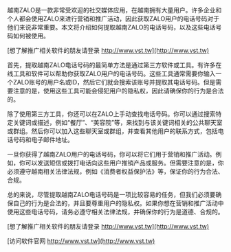 越南ZALO是一款非常受欢迎的社交媒体应用，在越南拥有大量用户。许多企业和个人都会使用ZALO来进行营销和推广活动，因此获取ZALO用户的电话号码对于他们来说非常重要。本文将介绍如何提取越南ZALO的电话号码，以及这些电话号码如何被使用。

[想了解推广相关软件的朋友请登录 http://www.vst.tw](http://www.vst.tw)

首先，提取越南ZALO电话号码的最简单方法是通过第三方软件或工具。有许多在线工具和软件可以帮助你获取ZALO用户的电话号码。这些工具通常需要你输入一个ZALO账号的用户名或ID，然后它们就会搜索该账号并提取其电话号码。但是需要注意的是，使用这些工具可能会侵犯用户的隐私权，因此请确保你的行为是合法的。

除了使用第三方工具，你还可以在ZALO上手动查找电话号码。你可以通过搜索特定关键词或描述，例如“餐厅”、“美容院”等，来找到与该关键词相关的公共聊天室或群组。然后你可以加入这些聊天室或群组，并查看其他用户的联系方式，包括电话号码和电子邮件地址。

一旦你获得了越南ZALO用户的电话号码，你可以将它们用于营销和推广活动。例如，你可以发送短信或拨打电话向这些用户推销产品或服务。但需要注意的是，你必须遵守越南相关法律法规，例如《消费者权益保护法》等，保证你的行为合法、合规。

总的来说，尽管提取越南ZALO电话号码是一项比较容易的任务，但我们必须要确保自己的行为是合法的，并且要尊重用户的隐私权。如果你想在营销和推广活动中使用这些电话号码，请务必遵守相关法律法规，并确保你的行为是道德、合规的。

[想了解推广相关软件的朋友请登录 http://www.vst.tw](http://www.vst.tw)


[访问软件官网 http://www.vst.tw](http://www.vst.tw)

